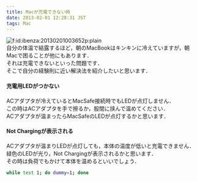 ```yaml
---
title: Macが充電できない時
date: 2013-02-01 12:28:31 JST
tags: Mac
---
```


<span itemscope itemtype="http://schema.org/Photograph"><img src="//cdn-ak.f.st-hatena.com/images/fotolife/i/ibenza/20130201/20130201003652.png" alt="f:id:ibenza:20130201003652p:plain" title="f:id:ibenza:20130201003652p:plain" class="hatena-fotolife" itemprop="image"></span>  
自分の体温で結露するほど，朝のMacBookはキンキンに冷えていますが，朝Macで困ることが他にもあります．  
それは充電できないといった問題です．  
そこで自分の経験則に近い解決法を紹介したいと思います．

#### 充電用LEDがつかない

ACアダプタが冷えているとMacSafe接続時でもLEDが点灯しません．  
この時はACアダプタを手で擦るか，股間に挟んで温めてください．  
ACアダプタが温まったらMacSafeのLEDが点灯するかと思います．

#### Not Chargingが表示される

ACアダプタが温まりLEDが点灯しても，本体の温度が低いと充電できません．  
緑色のLEDが光り，Not Chargingが表示されるかと思います．  
その時は負荷でもかけて本体を温めるといいでしょう．

```sh
while test 1; do dummy=1; done
```

